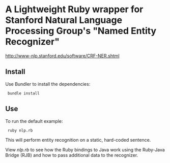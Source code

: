 # A Lightweight Ruby wrapper for Stanford Natural Language Processing Group's "Named Entity Recognizer"

http://www-nlp.stanford.edu/software/CRF-NER.shtml

## Install

Use Bundler to install the dependencies:
<pre><code> bundle install </code></pre>

## Use

To run the default example:
<pre><code> ruby nlp.rb </code></pre>

This will perform entity recognition on a static, hard-coded sentence.

View *nlp.rb* to see how the Ruby bindings to Java work using the Ruby-Java Bridge (RJB) and how to pass additional data to the recognizer.
